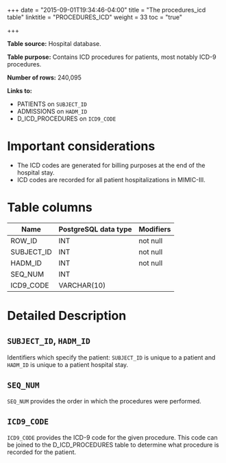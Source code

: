 +++
date = "2015-09-01T19:34:46-04:00"
title = "The procedures_icd table"
linktitle = "PROCEDURES_ICD"
weight = 33
toc = "true"

+++

**Table source:** Hospital database.

**Table purpose:** Contains ICD procedures for patients, most notably ICD-9 procedures.

**Number of rows:** 240,095

**Links to:**

* PATIENTS on `SUBJECT_ID`
* ADMISSIONS on `HADM_ID`
* D\_ICD\_PROCEDURES on `ICD9_CODE`

# Important considerations

* The ICD codes are generated for billing purposes at the end of the hospital stay.
* ICD codes are recorded for all patient hospitalizations in MIMIC-III.

# Table columns

Name | PostgreSQL data type  | Modifiers
---- | ---- | ----
ROW\_ID     | INT               | not null
SUBJECT\_ID     | INT               | not null
HADM\_ID        | INT               | not null
SEQ\_NUM        | INT              |
ICD9\_CODE      | VARCHAR(10)           |

# Detailed Description

## `SUBJECT_ID`, `HADM_ID`

Identifiers which specify the patient: `SUBJECT_ID` is unique to a patient and `HADM_ID` is unique to a patient hospital stay.

## `SEQ_NUM`

`SEQ_NUM` provides the order in which the procedures were performed.

## `ICD9_CODE`

`ICD9_CODE` provides the ICD-9 code for the given procedure. This code can be joined to the D_ICD_PROCEDURES table to determine what procedure is recorded for the patient.

